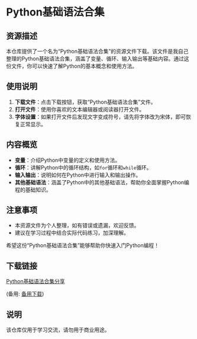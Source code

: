 # Python基础语法合集

## 资源描述

本仓库提供了一个名为“Python基础语法合集”的资源文件下载。该文件是我自己整理的Python基础语法合集，涵盖了变量、循环、输入输出等基础内容。通过这份文件，你可以快速了解Python的基本概念和使用方法。

## 使用说明

1. **下载文件**：点击下载按钮，获取“Python基础语法合集”文件。
2. **打开文件**：使用你喜欢的文本编辑器或阅读器打开文件。
3. **字体设置**：如果打开文件后发现文字变成符号，请先将字体改为宋体，即可恢复正常显示。

## 内容概览

- **变量**：介绍Python中变量的定义和使用方法。
- **循环**：讲解Python中的循环结构，如`for`循环和`while`循环。
- **输入输出**：说明如何在Python中进行输入和输出操作。
- **其他基础语法**：涵盖了Python中的其他基础语法，帮助你全面掌握Python编程的基础知识。

## 注意事项

- 本资源文件为个人整理，如有错误或遗漏，欢迎反馈。
- 建议在学习过程中结合实际代码练习，加深理解。

希望这份“Python基础语法合集”能够帮助你快速入门Python编程！

## 下载链接
[Python基础语法合集分享](https://pan.quark.cn/s/8f152dff41eb) 

(备用: [备用下载](https://pan.baidu.com/s/1SWxHaLOSIXk2eUKMRM9RRw?pwd=1234))

## 说明

该仓库仅用于学习交流，请勿用于商业用途。
